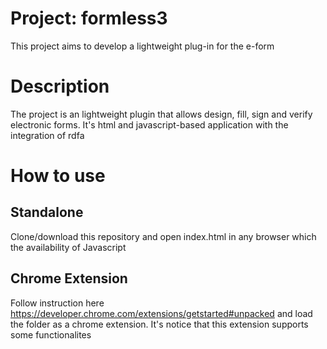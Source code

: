 # Project: formless3
This project aims to develop a lightweight plug-in for the e-form

# Description
The project is an lightweight plugin that allows design, fill, sign and verify electronic forms. It's html and javascript-based application with the integration of rdfa

# How to use
## Standalone
Clone/download this repository and open index.html in any browser which the availability of Javascript

## Chrome Extension
Follow instruction here
https://developer.chrome.com/extensions/getstarted#unpacked and load the folder as a chrome extension. It's notice that this extension supports some functionalites
